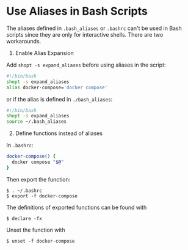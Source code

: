 # Use Aliases in Bash Scripts

The aliases defined in `.bash_aliases` or `.bashrc` can't be used in Bash scripts since they are only for interactive shells. There are two workarounds.

1. Enable Alias Expansion

  Add `shopt -s expand_aliases` before using aliases in the script:

  ```bash
  #!/bin/bash
  shopt -s expand_aliases
  alias docker-compose='docker compose'
  ```

  or if the alias is defined in `./bash_aliases`:

  ```bash
  #!/bin/bash
  shopt -s expand_aliases
  source ~/.bash_aliases
  ```

2. Define functions instead of aliases

  In `.bashrc`:

  ```bash
  docker-compose() {
    docker compose "$@"
  }
  ```

  Then export the function:

  ```console
  $ . ~/.bashrc
  $ export -f docker-compose
  ```

  The definitions of exported functions can be found with

  ```console
  $ declare -fx
  ```

  Unset the function with

  ```console
  $ unset -f docker-compose
  ```
